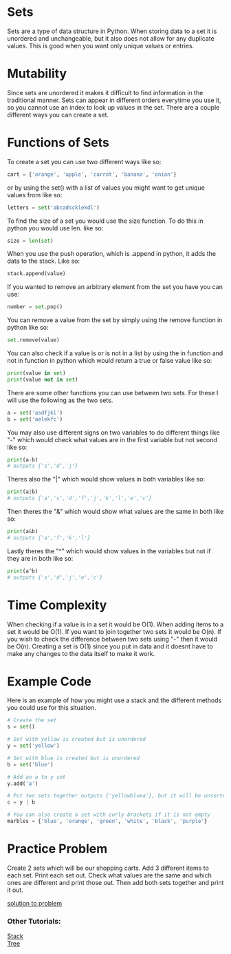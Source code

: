 # **Sets**
Sets are a type of data structure in Python. When storing data to a set it is unordered and unchangeable, but it also does not allow for any duplicate values. This is good when you want only unique values or entries.
# Mutability
Since sets are unordered it makes it difficult to find information in the traditional manner. Sets can appear in different orders everytime you use it, so you cannot use an index to look up values in the set. There are a couple different ways you can create a set.
# Functions of Sets
To create a set you can use two different ways like so:
```python
cart = {'orange', 'apple', 'carrot', 'banana', 'onion'}
```
or by using the set() with a list of values you might want to get unique values from like so:
```python
letters = set('abcadscklekdl')
```
To find the size of a set you would use the size function. To do this in python you would use len. like so:
```python
size = len(set)
```
When you use the push operation, which is .append in python, it adds the data to the stack. Like so:
```python
stack.append(value)
```
If you wanted to remove an arbitrary element from the set you have you can use:
```python
number = set.pop()
```
You can remove a value from the set by simply using the remove function in python like so:
```python
set.remove(value)
```
You can also check if a value is or is not in a list by using the in function and not in function in python which would return a true or false value like so:
```python
print(value in set)
print(value not in set)
```
There are some other functions you can use between two sets. For these I will use the following as the two sets.
```python
a = set('asdfjkl')
b = set('aelekfc')
```
You may also use different signs on two variables to do different things like "-" which would check what values are in the first variable but not second like so:
```python
print(a-b)
# outputs {'s','d','j'}
```
Theres also the "|" which would show values in both variables like so:
```python
print(a|b)
# outputs {'a','s','d','f','j','k','l','e','c'}
```
Then theres the "&" which would show what values are the same in both like so:
```python
print(a&b)
# outputs {'a','f','k','l'}
```
Lastly theres the "^" which would show values in the variables but not if they are in both like so:
```python
print(a^b)
# outputs {'s','d','j','e','c'}
```
# Time Complexity
When checking if a value is in a set it would be O(1). When adding items to a set it would be O(1). If you want to join together two sets it would be O(n). If you wish to check the difference between two sets using "-" then it would be O(n). Creating a set is O(1) since you put in data and it doesnt have to make any changes to the data itself to make it work.
# Example Code
Here is an example of how you might use a stack and the different methods you could use for this situation.
```python
# Create the set
s = set()

# Set with yellow is created but is unordered
y = set('yellow')

# Set with blue is created but is unordered
b = set('blue')

# Add an a to y set
y.add('a')

# Put two sets together outputs {'yellowbluea'}, but it will be unsorted
c = y | b

# You can also create a set with curly brackets if it is not empty
marbles = {'blue', 'orange', 'green', 'white', 'black', 'purple'}
```

# Practice Problem
Create 2 sets which will be our shopping carts. Add 3 different items to each set. Print each set out. Check what values are the same and which ones are different and print those out. Then add both sets together and print it out.

[solution to problem](https://github.com/payneful/CSE212-Final/solution/set-solution.py)

### Other Tutorials: 
[Stack](https://github.com/payneful/CSE212-Final/1-stack.md)
<br>
[Tree](https://github.com/payneful/CSE212-Final/3-tree.md)